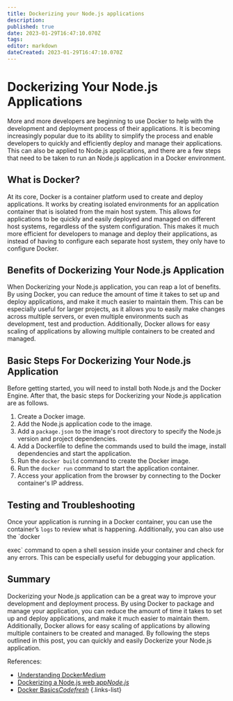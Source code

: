 ```yaml
---
title: Dockerizing your Node.js applications
description: 
published: true
date: 2023-01-29T16:47:10.070Z
tags: 
editor: markdown
dateCreated: 2023-01-29T16:47:10.070Z
---
```



# Dockerizing Your Node.js Applications

More and more developers are beginning to use Docker to help with the development and deployment process of their applications. It is becoming increasingly popular due to its ability to simplify the process and enable developers to quickly and efficiently deploy and manage their applications. This can also be applied to Node.js applications, and there are a few steps that need to be taken to run an Node.js application in a Docker environment.

## What is Docker?

At its core, Docker is a container platform used to create and deploy applications. It works by creating isolated environments for an application container that is isolated from the main host system. This allows for applications to be quickly and easily deployed and managed on different host systems, regardless of the system configuration. This makes it much more efficient for developers to manage and deploy their applications, as instead of having to configure each separate host system, they only have to configure Docker.

## Benefits of Dockerizing Your Node.js Application

When Dockerizing your Node.js application, you can reap a lot of benefits. By using Docker, you can reduce the amount of time it takes to set up and deploy applications, and make it much easier to maintain them. This can be especially useful for larger projects, as it allows you to easily make changes across multiple servers, or even multiple environments such as development, test and production. Additionally, Docker allows for easy scaling of applications by allowing multiple containers to be created and managed.

## Basic Steps For Dockerizing Your Node.js Application

Before getting started, you will need to install both Node.js and the Docker Engine. After that, the basic steps for Dockerizing your Node.js application are as follows.

1. Create a Docker image.
2. Add the Node.js application code to the image.
3. Add a `package.json` to the image's root directory to specify the Node.js version and project dependencies. 
4. Add a Dockerfile to define the commands used to build the image, install dependencies and start the application.
5. Run the `docker build` command to create the Docker image.
6. Run the `docker run` command to start the application container.
7. Access your application from the browser by connecting to the Docker container's IP address.

## Testing and Troubleshooting

Once your application is running in a Docker container, you can use the container’s `logs` to review what is happening. Additionally, you can also use the `docker

exec` command to open a shell session inside your container and check for any errors. This can be especially useful for debugging your application.

## Summary 

Dockerizing your Node.js application can be a great way to improve your development and deployment process. By using Docker to package and manage your application, you can reduce the amount of time it takes to set up and deploy applications, and make it much easier to maintain them. Additionally, Docker allows for easy scaling of applications by allowing multiple containers to be created and managed. By following the steps outlined in this post, you can quickly and easily Dockerize your Node.js application. 

References:
- [Understanding Docker*Medium*](https://medium.com/swlh/understanding-docker-e921f7ad3708)
- [Dockerizing a Node.js web app*Node.js*](https://nodejs.org/en/docs/guides/nodejs-docker-webapp/)
- [Docker Basics*Codefresh*](https://codefresh.io/docker-tutorial/basics/)
{.links-list}